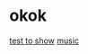 # okok
[test to show](https://www.bilibili.com/video/BV1Wt411v7xf?from=search&seid=3481764955371925120)
[music](https://music.163.com)
